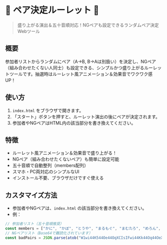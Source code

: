 # 🎰 ペア決定ルーレット 🎰

> 盛り上がる演出＆五十音順対応！NGペアも設定できるランダムペア決定Webツール

## 概要
参加者リストからランダムにペア（A→B, B→Aは別扱い）を決定し、NGペア（組み合わせたくない人同士）も設定できる、シンプルかつ盛り上がるルーレットツールです。抽選時はルーレット風アニメーション＆効果音でワクワク感UP！

## 使い方
1. `index.html` をブラウザで開きます。
2. 「スタート」ボタンを押すと、ルーレット演出の後にペアが決定されます。
3. 参加者やNGペアはHTML内の該当部分を書き換えてください。

## 特徴
- ルーレット風アニメーション＆効果音で盛り上がる！
- NGペア（組み合わせたくないペア）も簡単に設定可能
- 五十音順で自動整列（members配列）
- スマホ・PC両対応のシンプルなUI
- インストール不要、ブラウザだけですぐ使える

## カスタマイズ方法
- 参加者やNGペアは、`index.html` の該当部分を書き換えてください。
- 例：

```js
// 参加者リスト（五十音順推奨）
const members = ["かに", "かぼ", "とうや", "まるもぐ", "まむたろ", "めろん", "りべるて", "るいん", "れお"];
// NGペアリスト（Base64で難読化されています）
const badPairs = JSON.parse(atob("W1wi44K544Oe44OqXCIsIFwi44Kk44Oq44OeXCJdLCBbXCLjgqTjg6rjg57jgqRcIiwgXCLjgqfjg57jg6pcIl1d"));
```
